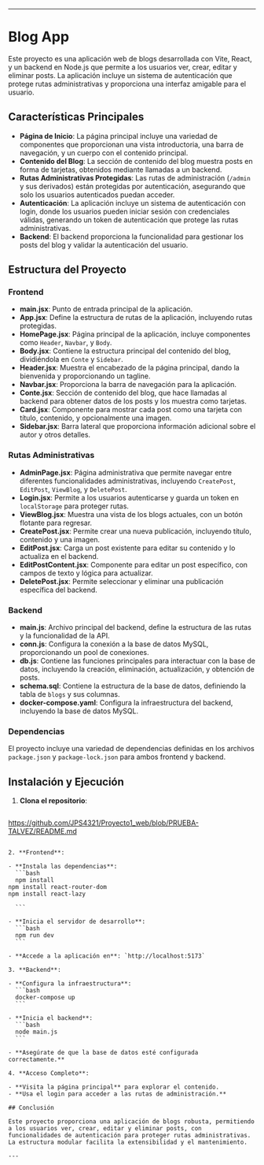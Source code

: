 
---

# Blog App

Este proyecto es una aplicación web de blogs desarrollada con Vite, React, y un backend en Node.js que permite a los usuarios ver, crear, editar y eliminar posts. La aplicación incluye un sistema de autenticación que protege rutas administrativas y proporciona una interfaz amigable para el usuario.

## Características Principales

- **Página de Inicio**: La página principal incluye una variedad de componentes que proporcionan una vista introductoria, una barra de navegación, y un cuerpo con el contenido principal.
- **Contenido del Blog**: La sección de contenido del blog muestra posts en forma de tarjetas, obtenidos mediante llamadas a un backend.
- **Rutas Administrativas Protegidas**: Las rutas de administración (`/admin` y sus derivados) están protegidas por autenticación, asegurando que solo los usuarios autenticados puedan acceder.
- **Autenticación**: La aplicación incluye un sistema de autenticación con login, donde los usuarios pueden iniciar sesión con credenciales válidas, generando un token de autenticación que protege las rutas administrativas.
- **Backend**: El backend proporciona la funcionalidad para gestionar los posts del blog y validar la autenticación del usuario.

## Estructura del Proyecto

### Frontend

- **main.jsx**: Punto de entrada principal de la aplicación.
- **App.jsx**: Define la estructura de rutas de la aplicación, incluyendo rutas protegidas.
- **HomePage.jsx**: Página principal de la aplicación, incluye componentes como `Header`, `Navbar`, y `Body`.
- **Body.jsx**: Contiene la estructura principal del contenido del blog, dividiéndola en `Conte` y `Sidebar`.
- **Header.jsx**: Muestra el encabezado de la página principal, dando la bienvenida y proporcionando un tagline.
- **Navbar.jsx**: Proporciona la barra de navegación para la aplicación.
- **Conte.jsx**: Sección de contenido del blog, que hace llamadas al backend para obtener datos de los posts y los muestra como tarjetas.
- **Card.jsx**: Componente para mostrar cada post como una tarjeta con título, contenido, y opcionalmente una imagen.
- **Sidebar.jsx**: Barra lateral que proporciona información adicional sobre el autor y otros detalles.

### Rutas Administrativas

- **AdminPage.jsx**: Página administrativa que permite navegar entre diferentes funcionalidades administrativas, incluyendo `CreatePost`, `EditPost`, `ViewBlog`, y `DeletePost`.
- **Login.jsx**: Permite a los usuarios autenticarse y guarda un token en `localStorage` para proteger rutas.
- **ViewBlog.jsx**: Muestra una vista de los blogs actuales, con un botón flotante para regresar.
- **CreatePost.jsx**: Permite crear una nueva publicación, incluyendo título, contenido y una imagen.
- **EditPost.jsx**: Carga un post existente para editar su contenido y lo actualiza en el backend.
- **EditPostContent.jsx**: Componente para editar un post específico, con campos de texto y lógica para actualizar.
- **DeletePost.jsx**: Permite seleccionar y eliminar una publicación específica del backend.

### Backend

- **main.js**: Archivo principal del backend, define la estructura de las rutas y la funcionalidad de la API.
- **conn.js**: Configura la conexión a la base de datos MySQL, proporcionando un pool de conexiones.
- **db.js**: Contiene las funciones principales para interactuar con la base de datos, incluyendo la creación, eliminación, actualización, y obtención de posts.
- **schema.sql**: Contiene la estructura de la base de datos, definiendo la tabla de `blogs` y sus columnas.
- **docker-compose.yaml**: Configura la infraestructura del backend, incluyendo la base de datos MySQL.

### Dependencias

El proyecto incluye una variedad de dependencias definidas en los archivos `package.json` y `package-lock.json` para ambos frontend y backend.

## Instalación y Ejecución

1. **Clona el repositorio**:

   ```bash
https://github.com/JPS4321/Proyecto1_web/blob/PRUEBA-TALVEZ/README.md
   ```

2. **Frontend**:

   - **Instala las dependencias**:
     ```bash
     npm install
   npm install react-router-dom
   npm install react-lazy

     ```

   - **Inicia el servidor de desarrollo**:
     ```bash
     npm run dev
     ```

   - **Accede a la aplicación en**: `http://localhost:5173`

3. **Backend**:

   - **Configura la infraestructura**:
     ```bash
     docker-compose up
     ```

   - **Inicia el backend**:
     ```bash
     node main.js
     ```

   - **Asegúrate de que la base de datos esté configurada correctamente.**

4. **Acceso Completo**:

   - **Visita la página principal** para explorar el contenido.
   - **Usa el login para acceder a las rutas de administración.**

## Conclusión

Este proyecto proporciona una aplicación de blogs robusta, permitiendo a los usuarios ver, crear, editar y eliminar posts, con funcionalidades de autenticación para proteger rutas administrativas. La estructura modular facilita la extensibilidad y el mantenimiento.

---


